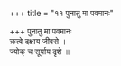 +++
title = "११ पुनातु मा पवमानः"

+++
पुनातु मा पवमानः  
क्रत्वे दक्षाय जीवसे ।  
ज्योक् च सूर्याय दृशे ॥
